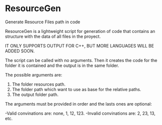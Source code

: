 # ResourceGen
Generate Resource Files path in code

ResourceGen is a lightweight script for generation of code that contains an structure with the data of all files in the proyect.

IT ONLY SUPPORTS OUTPUT FOR C++, BUT MORE LANGUAGES WILL BE ADDED SOON.

The script can be called with no arguments. Then it creates the code for the folder it is contained and the output is in the same folder.

The possible arguments are:
1. The folder resources path.
2. The folder path which want to use as base for the relative paths.
3. The output folder path.

The arguments must be provided in order and the lasts ones are optional:

-Valid convinations are: none, 1, 12, 123.
-Invalid convinations are: 2, 23, 13, etc.

